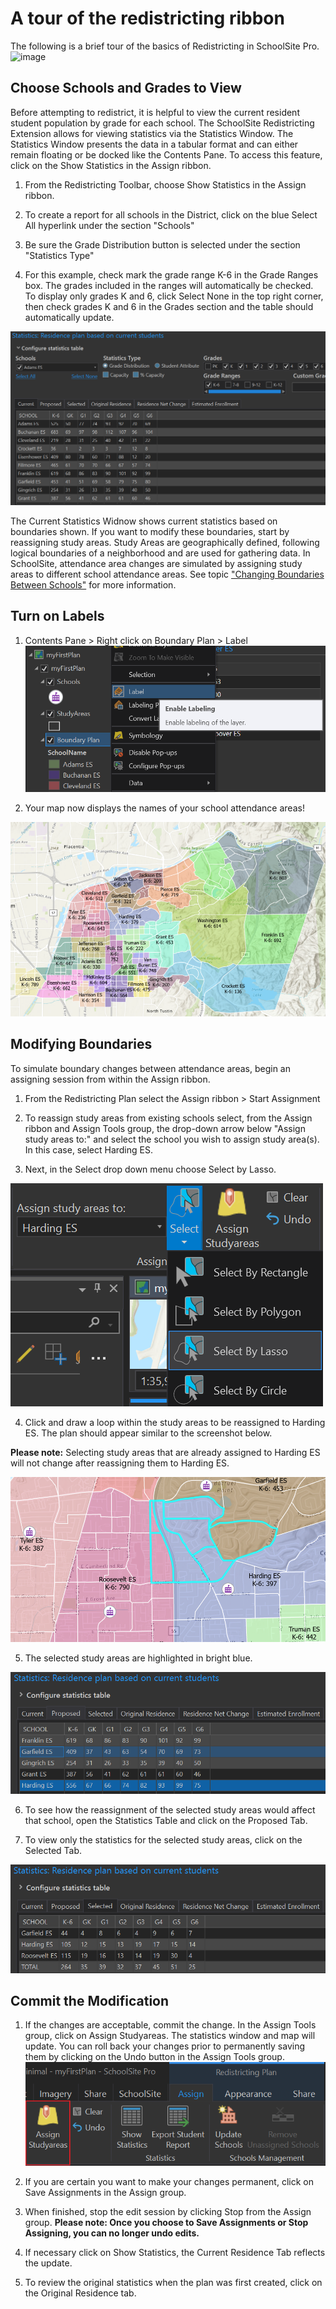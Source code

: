 # A tour of the redistricting ribbon
The following is a brief tour of the basics of Redistricting in SchoolSite Pro. 
![image](https://github.com/user-attachments/assets/d82d814e-4848-4ec8-bced-c0c78e9acd35)

## Choose Schools and Grades to View
Before attempting to redistrict, it is helpful to view the current resident student population by grade for each school. The SchoolSite Redistricting Extension allows for viewing statistics via the Statistics Window.  The Statistics Window presents the data in a tabular format and can either remain floating or be docked like the Contents Pane. To access this feature, click on the Show Statistics in the Assign ribbon.

1. From the Redistricting Toolbar, choose Show Statistics in the Assign ribbon. 

2. To create a report for all schools in the District, click on the blue Select All hyperlink under the section "Schools"

3. Be sure the Grade Distribution button is selected under the section "Statistics Type"

4. For this example, check mark the grade range K-6 in the Grade Ranges box. The grades included in the ranges will automatically be checked. To display only grades K and 6, click Select None in the top right corner, then check grades K and 6 in the Grades section and the table should automatically update.

![View Schools](viewSchools.png)

The Current Statistics Widnow shows current statistics based on boundaries shown.  If you want to modify these boundaries, start by reassigning study areas.  Study Areas are geographically defined, following logical boundaries of a neighborhood and are used for gathering data. In SchoolSite, attendance area changes are simulated by assigning study areas to different school attendance areas. See topic ["Changing Boundaries Between Schools"](redistricting/modifyPlans/changeBoundaries.md) for more information.

## Turn on Labels
1. Contents Pane > Right click on Boundary Plan > Label 
![label](label.png)

2. Your map now displays the names of your school attendance areas!

![label2](label2.png)

## Modifying Boundaries
To simulate boundary changes between attendance areas, begin an assigning session from within the Assign ribbon.

1. From the Redistricting Plan select the Assign ribbon > Start Assignment 

2.  To reassign study areas from existing schools select, from the Assign ribbon and Assign Tools group, the drop-down arrow below "Assign study areas to:" and select the school you wish to assign study area(s). In this case, select Harding ES.

3. Next, in the Select drop down menu choose Select by Lasso.
 
![selectLasso](selectLasso.png)
 
4. Click and draw a loop within the study areas to be reassigned to Harding ES. The plan should appear similar to the screenshot below. 

**Please note:** Selecting study areas that are already assigned to Harding ES will not change after reassigning them to Harding ES. 

![hardingES](hardingES.png)

5. The selected study areas are highlighted in bright blue.  

![proposed](proposed.png)

6. To see how the reassignment of the selected study areas would affect that school, open the Statistics Table and click on the Proposed Tab.  

7. To view only the statistics for the selected study areas, click on the Selected Tab.

![selectedResidence](selectedResidence.png)

## Commit the Modification
1. If the changes are acceptable, commit the change. In the Assign Tools group, click on Assign Studyareas. The statistics window and map will update.  You can roll back your changes prior to permanently saving them by clicking on the Undo button in the Assign Tools group.
![assignStudyArea](assignStudyArea.png)

2. If you are certain you want to make your changes permanent, click on Save Assignments in the Assign group.

3. When finished, stop the edit session by clicking Stop from the Assign group. **Please note: Once you choose to Save Assignments or Stop Assigning, you can no longer undo edits.** 

4. If necessary click on Show Statistics, the Current Residence Tab reflects the update.

5. To review the original statistics when the plan was first created, click on the Original Residence tab.
